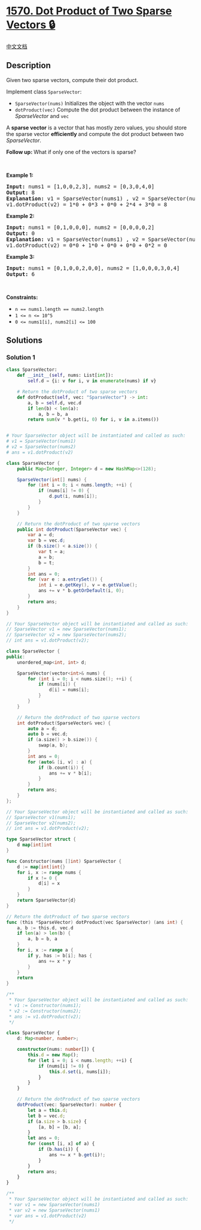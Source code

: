 # [1570. Dot Product of Two Sparse Vectors 🔒](https://leetcode.com/problems/dot-product-of-two-sparse-vectors)

[中文文档](/solution/1500-1599/1570.Dot%20Product%20of%20Two%20Sparse%20Vectors/README.md)

<!-- tags:Design,Array,Hash Table,Two Pointers -->

<!-- difficulty:Medium -->

## Description

<p>Given two sparse vectors, compute their dot product.</p>

<p>Implement class <code>SparseVector</code>:</p>

<ul data-indent="0" data-stringify-type="unordered-list">
	<li><code>SparseVector(nums)</code>&nbsp;Initializes the object with the vector <code>nums</code></li>
	<li><code>dotProduct(vec)</code>&nbsp;Compute the dot product between the instance of <em>SparseVector</em> and <code>vec</code></li>
</ul>

<p>A <strong>sparse vector</strong> is a vector that has mostly zero values, you should store the sparse vector&nbsp;<strong>efficiently </strong>and compute the dot product between two <em>SparseVector</em>.</p>

<p><strong>Follow up:&nbsp;</strong>What if only one of the vectors is sparse?</p>

<p>&nbsp;</p>
<p><strong class="example">Example 1:</strong></p>

<pre>
<strong>Input:</strong> nums1 = [1,0,0,2,3], nums2 = [0,3,0,4,0]
<strong>Output:</strong> 8
<strong>Explanation:</strong> v1 = SparseVector(nums1) , v2 = SparseVector(nums2)
v1.dotProduct(v2) = 1*0 + 0*3 + 0*0 + 2*4 + 3*0 = 8
</pre>

<p><strong class="example">Example 2:</strong></p>

<pre>
<strong>Input:</strong> nums1 = [0,1,0,0,0], nums2 = [0,0,0,0,2]
<strong>Output:</strong> 0
<strong>Explanation:</strong> v1 = SparseVector(nums1) , v2 = SparseVector(nums2)
v1.dotProduct(v2) = 0*0 + 1*0 + 0*0 + 0*0 + 0*2 = 0
</pre>

<p><strong class="example">Example 3:</strong></p>

<pre>
<strong>Input:</strong> nums1 = [0,1,0,0,2,0,0], nums2 = [1,0,0,0,3,0,4]
<strong>Output:</strong> 6
</pre>

<p>&nbsp;</p>
<p><strong>Constraints:</strong></p>

<ul>
	<li><code>n == nums1.length == nums2.length</code></li>
	<li><code>1 &lt;= n &lt;= 10^5</code></li>
	<li><code>0 &lt;= nums1[i], nums2[i]&nbsp;&lt;= 100</code></li>
</ul>

## Solutions

### Solution 1

<!-- tabs:start -->

```python
class SparseVector:
    def __init__(self, nums: List[int]):
        self.d = {i: v for i, v in enumerate(nums) if v}

    # Return the dotProduct of two sparse vectors
    def dotProduct(self, vec: "SparseVector") -> int:
        a, b = self.d, vec.d
        if len(b) < len(a):
            a, b = b, a
        return sum(v * b.get(i, 0) for i, v in a.items())


# Your SparseVector object will be instantiated and called as such:
# v1 = SparseVector(nums1)
# v2 = SparseVector(nums2)
# ans = v1.dotProduct(v2)
```

```java
class SparseVector {
    public Map<Integer, Integer> d = new HashMap<>(128);

    SparseVector(int[] nums) {
        for (int i = 0; i < nums.length; ++i) {
            if (nums[i] != 0) {
                d.put(i, nums[i]);
            }
        }
    }

    // Return the dotProduct of two sparse vectors
    public int dotProduct(SparseVector vec) {
        var a = d;
        var b = vec.d;
        if (b.size() < a.size()) {
            var t = a;
            a = b;
            b = t;
        }
        int ans = 0;
        for (var e : a.entrySet()) {
            int i = e.getKey(), v = e.getValue();
            ans += v * b.getOrDefault(i, 0);
        }
        return ans;
    }
}

// Your SparseVector object will be instantiated and called as such:
// SparseVector v1 = new SparseVector(nums1);
// SparseVector v2 = new SparseVector(nums2);
// int ans = v1.dotProduct(v2);
```

```cpp
class SparseVector {
public:
    unordered_map<int, int> d;

    SparseVector(vector<int>& nums) {
        for (int i = 0; i < nums.size(); ++i) {
            if (nums[i]) {
                d[i] = nums[i];
            }
        }
    }

    // Return the dotProduct of two sparse vectors
    int dotProduct(SparseVector& vec) {
        auto a = d;
        auto b = vec.d;
        if (a.size() > b.size()) {
            swap(a, b);
        }
        int ans = 0;
        for (auto& [i, v] : a) {
            if (b.count(i)) {
                ans += v * b[i];
            }
        }
        return ans;
    }
};

// Your SparseVector object will be instantiated and called as such:
// SparseVector v1(nums1);
// SparseVector v2(nums2);
// int ans = v1.dotProduct(v2);
```

```go
type SparseVector struct {
	d map[int]int
}

func Constructor(nums []int) SparseVector {
	d := map[int]int{}
	for i, x := range nums {
		if x != 0 {
			d[i] = x
		}
	}
	return SparseVector{d}
}

// Return the dotProduct of two sparse vectors
func (this *SparseVector) dotProduct(vec SparseVector) (ans int) {
	a, b := this.d, vec.d
	if len(a) > len(b) {
		a, b = b, a
	}
	for i, x := range a {
		if y, has := b[i]; has {
			ans += x * y
		}
	}
	return
}

/**
 * Your SparseVector object will be instantiated and called as such:
 * v1 := Constructor(nums1);
 * v2 := Constructor(nums2);
 * ans := v1.dotProduct(v2);
 */
```

```ts
class SparseVector {
    d: Map<number, number>;

    constructor(nums: number[]) {
        this.d = new Map();
        for (let i = 0; i < nums.length; ++i) {
            if (nums[i] != 0) {
                this.d.set(i, nums[i]);
            }
        }
    }

    // Return the dotProduct of two sparse vectors
    dotProduct(vec: SparseVector): number {
        let a = this.d;
        let b = vec.d;
        if (a.size > b.size) {
            [a, b] = [b, a];
        }
        let ans = 0;
        for (const [i, x] of a) {
            if (b.has(i)) {
                ans += x * b.get(i)!;
            }
        }
        return ans;
    }
}

/**
 * Your SparseVector object will be instantiated and called as such:
 * var v1 = new SparseVector(nums1)
 * var v2 = new SparseVector(nums1)
 * var ans = v1.dotProduct(v2)
 */
```

<!-- tabs:end -->

<!-- end -->
